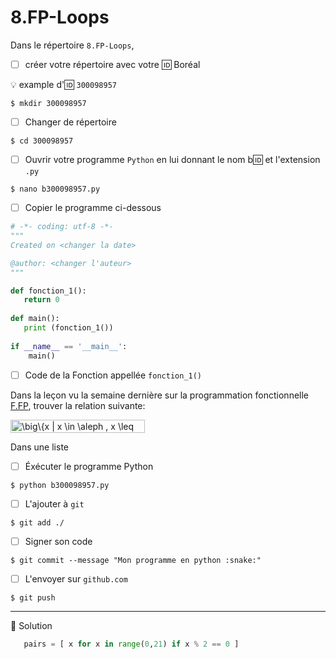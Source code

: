 # 8.FP-Loops


Dans le répertoire `8.FP-Loops`, 

- [ ] créer votre répertoire avec votre :id: Boréal

:bulb: example d':id: `300098957`

```
$ mkdir 300098957
```

- [ ] Changer de répertoire

```
$ cd 300098957
```

- [ ] Ouvrir votre programme `Python` en lui donnant le nom b:id: et l'extension `.py`

```
$ nano b300098957.py
```

- [ ] Copier le programme ci-dessous

```python
# -*- coding: utf-8 -*-
"""
Created on <changer la date>

@author: <changer l'auteur>
"""

def fonction_1():   
   return 0
   
def main():
   print (fonction_1())
   
if __name__ == '__main__':
    main()
```

- [ ] Code de la Fonction appellée `fonction_1()`

Dans la leçon vu la semaine dernière sur la programmation fonctionnelle [F.FP](F.FP), trouver la relation suivante:


 <img src="http://www.sciweavers.org/tex2img.php?eq=%20%20%5Cbig%5C%7Bx%20%7C%20x%20%20%5Cin%20%20%5Caleph%20%2C%20x%20%20%5Cleq%2020%20%2C%20x%20%20%5Cin%20pair%20%5Cbig%5C%7D%20&bc=White&fc=Black&im=jpg&fs=12&ff=arev&edit=0" align="center" border="0" alt="  \big\{x | x  \in  \aleph , x  \leq 20 , x  \in pair \big\} " width="215" height="21" />

Dans une liste 


- [ ] Éxécuter le programme Python

```
$ python b300098957.py
```

- [ ] L'ajouter à `git`

```
$ git add ./
```

- [ ] Signer son code

```
$ git commit --message "Mon programme en python :snake:"
```

- [ ] L'envoyer sur `github.com`

```
$ git push
```

---

:bookmark: Solution

```python
   pairs = [ x for x in range(0,21) if x % 2 == 0 ] 
```

